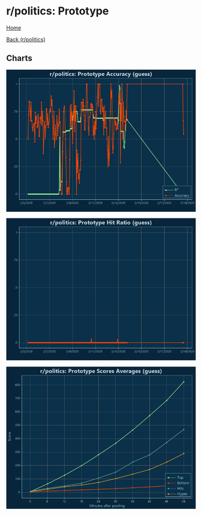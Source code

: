 # r/politics: Prototype

[Home](../../index.md)

[Back (r/politics)](../guess_politics.md)

## Charts

![r/politics R² (guess)](../../images/models/guess_politics_Prototype_Accuracy.png "r/politics R² (guess)")

![r/politics Hit Ratio (guess)](../../images/models/guess_politics_Prototype_HitRatio.png "r/politics Hit Ratio (guess)")

![r/politics Score Averages (guess)](../../images/models/guess_politics_Prototype_Scores.png "r/politics Score Averages (guess)")


